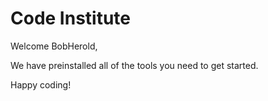 # Code Institute

Welcome BobHerold,

We have preinstalled all of the tools you need to get started.

Happy coding!